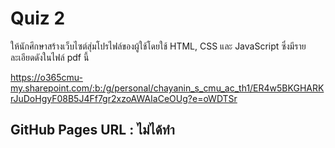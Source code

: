 # Quiz 2

ให้นักศึกษาสร้างเว็บไซต์สุ่มโปรไฟล์ของผู้ใช้โดยใช้ HTML, CSS และ JavaScript ซึ่งมีรายละเอียดดังในไฟล์ pdf นี้

https://o365cmu-my.sharepoint.com/:b:/g/personal/chayanin_s_cmu_ac_th1/ER4w5BKGHARKrJuDoHgyF08B5J4Ff7gr2xzoAWAIaCeOUg?e=oWDTSr

## GitHub Pages URL : ไม่ได้ทำ
